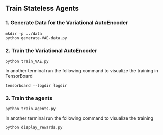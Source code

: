 ## Train Stateless Agents

### 1. Generate Data for the Variational AutoEncoder
```
mkdir -p ../data
python generate-VAE-data.py
```

### 2. Train the Variational AutoEncoder
```
python train_VAE.py
```

In another terminal run the following command to visualize the training in TensorBoard
```
tensorboard --logdir logdir
```

### 3. Train the agents
```
python train-agents.py
```

In another terminal run the following command to visualize the training
```
python display_rewards.py
```

